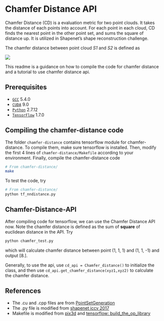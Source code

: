 # Chamfer Distance API
Chamfer Distance (CD) is a evaluation metric for two point clouds. It takes the distance of each points into account. For each point in each cloud, CD finds the nearest point in the other point set, and sums the square of distance up. It is utilized in Shapenet’s shape reconstruction challenge.

The chamfer distance between point cloud *S1* and *S2* is defined as 

![](https://github.com/UM-ARM-Lab/Chamfer-Distance-API/blob/master/formula%20for%20chamfer%20distance.png)

This readme is a guidance on how to compile the code for chamfer distance and a tutorial to use chamfer distance api.

## Prerequisites
- [`GCC`](https://gcc.gnu.org) 5.4.0
- [`CUDA`](https://developer.nvidia.com/cuda-toolkit) 9.0
- [`Python`](https://www.python.org) 2.7.12
- [`TensorFlow`](https://github.com/tensorflow/tensorflow) 1.7.0


## Compiling the chamfer-distance code
The folder `chamfer-distance` contains tensorflow module for chamfer-distance. To compile them, make sure tensorflow is installed. Then, modify the first 4 lines of `chamfer-distance/Makefile` according to your environment. Finally, compile the chamfer-distance code 
```sh
# From chamfer-distance/
make
```

To test the code, try 
```sh
# From chamfer-distance/
python tf_nndistance.py
```

## Chamfer-Distance-API
After compiling code for tensorflow, we can use the Chamfer Distance API now. Note the chamfer distance is defined as the sum of **square** of euclidean distance in the API. Try  
```sh
python chamfer_test.py
```
which will calculate chamfer distance between point (1, 1, 1) and (1, 1, -1) and output [8.].

Generally, to use the api, use `cd_api = Chamfer_distance()` to initialize the class, and then use `cd_api.get_chamfer_distance(xyz1,xyz2)` to calculate the chamfer distance. 



## References
* The .cu and .cpp files are from [PointSetGeneration](https://github.com/fanhqme/PointSetGeneration)
* The .py file is modified from [shapenet iccv 2017](https://shapenet.cs.stanford.edu/iccv17/)
* Makefile is modified from [pix3d](https://github.com/xingyuansun/pix3d) and [tensorflow: build_the_op_library](https://www.tensorflow.org/extend/adding_an_op#build_the_op_library)




